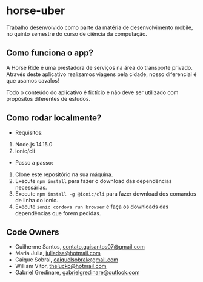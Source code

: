 # horse-uber
Trabalho desenvolvido como parte da matéria de desenvolvimento mobile, no quinto semestre do curso de ciência da computação.

## Como funciona o app?
A Horse Ride é uma prestadora de serviços na área do transporte privado. Através deste aplicativo realizamos viagens pela cidade, nosso diferencial é que usamos cavalos!

Todo o conteúdo do aplicativo é fictício e não deve ser utilizado com propósitos diferentes de estudos.

## Como rodar localmente?
- Requisitos:
1. Node.js 14.15.0
2. ionic/cli

- Passo a passo:
1. Clone este repositório na sua máquina.
2. Execute `npm install` para fazer o download das dependências necessárias.
3. Execute `npm install -g @ionic/cli` para fazer download dos comandos de linha do ionic.
4. Execute `ionic cordova run browser` e faça os downloads das dependências que forem pedidas.

## Code Owners
- Guilherme Santos, contato.guisantos07@gmail.com
- Maria Julia, juliadsa@hotmail.com
- Caique Sobral, caiquelsobral@gmail.com
- William Vitor, theluckc@hotmail.com
- Gabriel Gredinare, gabrielgredinare@outlook.com
